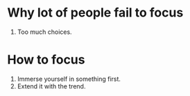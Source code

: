 
# Why lot of people fail to focus 

1. Too much choices.


# How to focus

1. Immerse yourself in something first.
2. Extend it with the trend.

